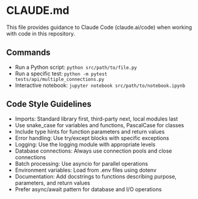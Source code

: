 # CLAUDE.md

This file provides guidance to Claude Code (claude.ai/code) when working with code in this repository.

## Commands
- Run a Python script: `python src/path/to/file.py`
- Run a specific test: `python -m pytest tests/api/multiple_connections.py`
- Interactive notebook: `jupyter notebook src/path/to/notebook.ipynb`

## Code Style Guidelines
- Imports: Standard library first, third-party next, local modules last
- Use snake_case for variables and functions, PascalCase for classes
- Include type hints for function parameters and return values
- Error handling: Use try/except blocks with specific exceptions
- Logging: Use the logging module with appropriate levels
- Database connections: Always use connection pools and close connections
- Batch processing: Use asyncio for parallel operations
- Environment variables: Load from .env files using dotenv
- Documentation: Add docstrings to functions describing purpose, parameters, and return values
- Prefer async/await pattern for database and I/O operations